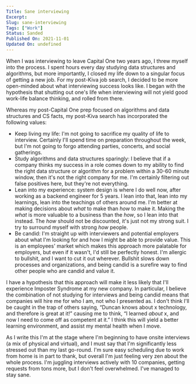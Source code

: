 ```yaml
---
Title: Sane interviewing
Excerpt:
Slug: sane-interviewing
Tags: ["Work"]
Status: Sanded
Published On: 2021-11-01
Updated On: undefined
---
```


When I was interviewing to leave Capital One two years ago, I threw myself into the process. I spent hours every day studying data structures and algorithms, but more importantly, I closed my life down to a singular focus of getting a new job. For my post-Kiva job search, I decided to be more open-minded about what interviewing success looks like. I began with the hypothesis that shutting out one's life when interviewing will not yield good work-life balance thinking, and rolled from there.

Whereas my post-Capital One prep focused on algorithms and data structures and CS facts, my post-Kiva search has incorporated the following values:

- Keep living my life: I'm not going to sacrifice my quality of life to interview. Certainly I'll spend time on preparation throughout the week, but I'm not going to forgo attending parties, concerts, and social gatherings.
- Study algorithms and data structures sparingly: I believe that if a company thinks my success in a role comes down to my ability to find the right data structure or algorithm for a problem within a 30-60 minute window, then it's not the right company for me. I'm certainly filtering out false positives here, but they're not everything.
- Lean into my experience: system design is where I do well now, after working as a backend engineer for 5 years. I lean into that, lean into my learnings, lean into the teachings of others around me. I'm better at making decisions about _what_ to make than _how_ to make it. Making the _what_ is more valuable to a business than the _how_, so I lean into that instead. The _how_ should not be discounted, it's just not my strong suit. I try to surround myself with strong _how_ people.
- Be candid: I'm straight up with interviewers and potential employers about what I'm looking for and how I might be able to provide value. This is an employees' market which makes this approach more palatable for employers, but even if it wasn't, I'd still be perfectly honest. I'm allergic to bullshit, and I want to cut it out wherever. Bullshit slows down processes and organizations, and being candid is a surefire way to find other people who are candid and value it.

I have a hypothesis that this approach will make it less likely that I'll experience Imposter Syndrome at my new company. In particular, I believe the combination of not studying for interviews and being candid means that companies will hire me for who I am, not who I presented as. I don't think I'll be caught in the trap of others saying, “Duncan knows about x technology, and therefore is great at it!” causing me to think, “I learned _about_ x, and now I need to come off as competent at it.” I think this will yield a better learning environment, and assist my mental health when I move.

As I write this I'm at the stage where I'm beginning to have onsite interviews (a mix of physical and virtual), and I must say that I'm significantly less stressed out than my last go-round. I'm sure easy scheduling due to work from home is in part to thank, but overall I'm just feeling very zen about the whole process. I'm juggling interviews actively with 10 companies, getting requests from tons more, but I don't feel overwhelmed. I've managed to stay sane.

